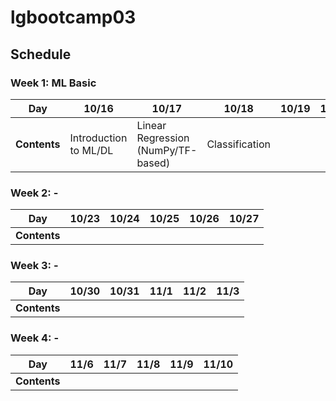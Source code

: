 # lgbootcamp03

## Schedule

### Week 1: ML Basic
|Day|10/16|10/17|10/18|10/19|10/20|
|---|---|---|---|---|---|
|**Contents**|Introduction to ML/DL|Linear Regression (NumPy/TF-based)|Classification|||

### Week 2: -
|Day|10/23|10/24|10/25|10/26|10/27|
|---|---|---|---|---|---|
|**Contents**||||||

### Week 3: -
|Day|10/30|10/31|11/1|11/2|11/3|
|---|---|---|---|---|---|
|**Contents**||||||

### Week 4: -
|Day|11/6|11/7|11/8|11/9|11/10|
|---|---|---|---|---|---|
|**Contents**||||||
